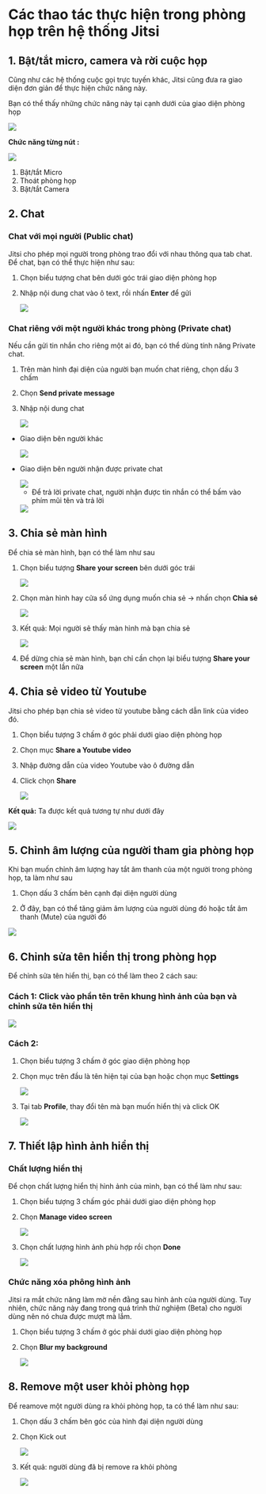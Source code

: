 # Các thao tác thực hiện trong phòng họp trên hệ thống Jitsi

## 1. Bật/tắt micro, camera và rời cuộc họp
Cũng như các hệ thống cuộc gọi trực tuyến khác, Jitsi cũng đưa ra giao diện đơn giản để thực hiện chức năng này.

Bạn có thể thấy những chức năng này tại cạnh dưới của giao diện phòng họp

<img src="https://i.imgur.com/cM4bAcB.png">

**Chức năng từng nút :**

<img src="https://i.imgur.com/T98brX6.png">

1. Bật/tắt Micro
2. Thoát phòng họp
3. Bật/tắt Camera

## 2. Chat
### Chat với mọi người (Public chat)
Jitsi cho phép mọi người trong phòng trao đổi với nhau thông qua tab chat. Để chat, bạn có thể thực hiện như sau:

1. Chọn biểu tượng chat bên dưới góc trái giao diện phòng họp

2. Nhập nội dung chat vào ô text, rồi nhấn **Enter** để gửi

    <img src="https://i.imgur.com/XdVqWxm.png">

### Chat riêng với một người khác trong phòng (Private chat)
Nếu cần gửi tin nhắn cho riêng một ai đó, bạn có thể dùng tính năng Private chat.

1. Trên màn hình đại diện của người bạn muốn chat riêng, chọn dấu 3 chấm

2. Chọn **Send private message**

3. Nhập nội dung chat

    <img src="https://i.imgur.com/HZiOsZ6.png">

- Giao diện bên người khác

    <img src="https://i.imgur.com/aJXqdKV.png">

- Giao diện bên người nhận được private chat

    <img src="https://i.imgur.com/dJ4iatR.png">

    - Để trả lời private chat, người nhận được tin nhắn có thể bấm vào phím mũi tên và trả lời

    <img src="https://i.imgur.com/GAoFwpf.png">

## 3. Chia sẻ màn hình
Để chia sẻ màn hình, bạn có thể làm như sau

1. Chọn biểu tượng **Share your screen** bên dưới góc trái

    <img src="https://i.imgur.com/j6prMRw.png">

2. Chọn màn hình hay cửa sổ ứng dụng muốn chia sẻ -> nhấn chọn **Chia sẻ**

    <img src="https://i.imgur.com/GFgUpas.png">

3. Kết quả: Mọi người sẽ thấy màn hình mà bạn chia sẻ

    <img src="https://i.imgur.com/gjV2cr2.png">

4. Để dừng chia sẻ màn hình, bạn chỉ cần chọn lại biểu tượng **Share your screen** một lần nữa

## 4. Chia sẻ video từ Youtube
Jitsi cho phép bạn chia sẻ video từ youtube bằng cách dẫn link của video đó.

1. Chọn biểu tượng 3 chấm ở góc phải dưới giao diện phòng họp

2. Chọn mục **Share a Youtube video**

3. Nhập đường dẫn của video Youtube vào ô đường dẫn

4. Click chọn **Share**

    <img src="https://i.imgur.com/cBjY0rm.png">

**Kết quả:** Ta được kết quả tương tự như dưới đây

<img src="https://i.imgur.com/hPNDI7i.png">

## 5. Chỉnh âm lượng của người tham gia phòng họp
Khi bạn muốn chỉnh âm lượng hay tắt âm thanh của một người trong phòng họp, ta làm như sau

1. Chọn dấu 3 chấm bên cạnh đại diện người dùng

2. Ở đây, bạn có thể tăng giảm âm lượng của người dùng đó hoặc tắt âm thanh (Mute) của người đó

<img src="https://i.imgur.com/2J8Z0O3.png">

## 6. Chỉnh sửa tên hiển thị trong phòng họp
Để chỉnh sửa tên hiển thị, bạn có thể làm theo 2 cách sau:

### **Cách 1**: Click vào phần tên trên khung hình ảnh của bạn và chỉnh sửa tên hiển thị

<img src="https://i.imgur.com/lb4b8TX.png">

### **Cách 2**: 
1. Chọn biểu tượng 3 chấm ở góc giao diện phòng họp

2. Chọn mục trên đầu là tên hiện tại của bạn hoặc chọn mục **Settings**

    <img src="https://i.imgur.com/mkHJAzj.png">

3. Tại tab **Profile**, thay đổi tên mà bạn muốn hiển thị và click OK

    <img src="https://i.imgur.com/MP3Pxpk.png">

## 7. Thiết lập hình ảnh hiển thị
### Chất lượng hiển thị
Để chọn chất lượng hiển thị hình ảnh của mình, bạn có thể làm như sau:

1. Chọn biểu tượng 3 chấm góc phải dưới giao diện phòng họp

2. Chọn **Manage video screen**

    <img src="https://i.imgur.com/p0D4BJV.png">

3. Chọn chất lượng hình ảnh phù hợp rồi chọn **Done**

    <img src="https://i.imgur.com/vuvKbTY.png">

### Chức năng xóa phông hình ảnh
Jitsi ra mắt chức năng làm mờ nền đằng sau hình ảnh của người dùng. Tuy nhiên, chức năng này đang trong quá trình thử nghiệm (Beta) cho người dùng nên nó chưa được mượt mà lắm.

1. Chọn biểu tượng 3 chấm ở góc phải dưới giao diện phòng họp

2. Chọn **Blur my background**

    <img src="https://i.imgur.com/MjAHITI.png">

## 8. Remove một user khỏi phòng họp
Để reamove một người dùng ra khỏi phòng họp, ta có thể làm như sau:

1. Chọn dấu 3 chấm bên góc của hình đại diện người dùng

2. Chọn Kick out

    <img src="https://i.imgur.com/woh0Kz0.png">

3. Kết quả: người dùng đã bị remove ra khỏi phòng

    <img src="https://i.imgur.com/cpQQmIZ.png">